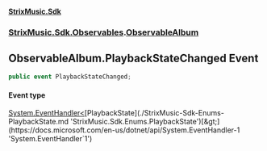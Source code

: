 #### [StrixMusic.Sdk](./index.md 'index')
### [StrixMusic.Sdk.Observables](./StrixMusic-Sdk-Observables.md 'StrixMusic.Sdk.Observables').[ObservableAlbum](./StrixMusic-Sdk-Observables-ObservableAlbum.md 'StrixMusic.Sdk.Observables.ObservableAlbum')
## ObservableAlbum.PlaybackStateChanged Event
```csharp
public event PlaybackStateChanged;
```
#### Event type
[System.EventHandler&lt;](https://docs.microsoft.com/en-us/dotnet/api/System.EventHandler-1 'System.EventHandler`1')[PlaybackState](./StrixMusic-Sdk-Enums-PlaybackState.md 'StrixMusic.Sdk.Enums.PlaybackState')[&gt;](https://docs.microsoft.com/en-us/dotnet/api/System.EventHandler-1 'System.EventHandler`1')
